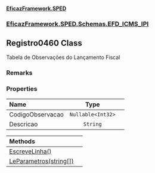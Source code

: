 #### [EficazFramework.SPED](EficazFrameworkSPED.md 'EficazFramework SPED')
### [EficazFramework.SPED.Schemas.EFD_ICMS_IPI](EficazFramework.SPED.Schemas.EFD_ICMS_IPI.md 'EficazFramework.SPED.Schemas.EFD_ICMS_IPI')

## Registro0460 Class

Tabela de Observações do Lançamento Fiscal

### Remarks
### Properties

| Name | Type | |
| :--- | :---: | :--- |
| CodigoObservacao | `Nullable<Int32>` |  |
| Descricao | `String` |  |

| Methods | |
| :--- | :--- |
| [EscreveLinha()](EficazFramework.SPED.Schemas.EFD_ICMS_IPI/Registro0460/EscreveLinha().md 'EficazFramework.SPED.Schemas.EFD_ICMS_IPI.Registro0460.EscreveLinha()') | |
| [LeParametros(string[])](EficazFramework.SPED.Schemas.EFD_ICMS_IPI/Registro0460/LeParametros(string[]).md 'EficazFramework.SPED.Schemas.EFD_ICMS_IPI.Registro0460.LeParametros(string[])') | |
